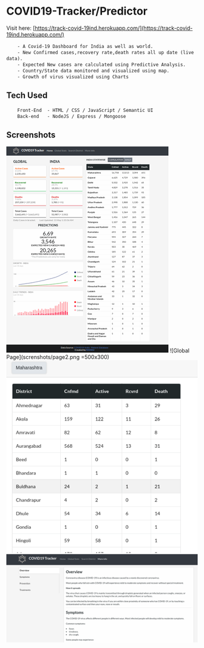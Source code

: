 # COVID19-Tracker/Predictor
Visit here: [https://track-covid-19ind.herokuapp.com/](https://track-covid-19ind.herokuapp.com/)

        - A Covid-19 Dashboard for India as well as world.
        - New Confirmed cases,recovery rate,death rates all up date (live data).
        - Expected New cases are calculated using Predictive Analysis.
        - Country/State data monitored and visualized using map.
        - Growth of virus visualized using Charts
## Tech Used
        Front-End  - HTML / CSS / JavaScript / Semantic UI
        Back-end   - NodeJS / Express / Mongoose
## Screenshots
![Home Page](screnshots/page1.png)
![Global Page](screnshots/page2.png =500x300)
![State Page](screnshots/page3.png)
![Info Page](screnshots/page4.png)
      

